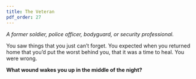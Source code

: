 ```yaml
---
title: The Veteran
pdf_order: 27
---
```


_A former soldier, police officer, bodyguard, or security professional._

You saw things that you just can’t forget. You expected when you returned home that you’d put the worst behind you, that it was a time to heal. You were wrong.

**What wound wakes you up in the middle of the night?**
